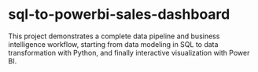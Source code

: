 # sql-to-powerbi-sales-dashboard
This project demonstrates a complete data pipeline and business intelligence workflow, starting from data modeling in SQL to data transformation with Python, and finally interactive visualization with Power BI.
